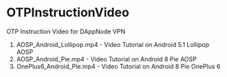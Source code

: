 # OTPInstructionVideo

OTP Instruction Video for DAppNode VPN

1. AOSP_Android_Lollipop.mp4 - Video Tutorial on Android 5.1 Lollipop AOSP
2. AOSP_Android_Pie.mp4 - Video Tutorial on Android 8 Pie AOSP
3. OnePlus6_Android_Pie.mp4 - Video Tutorial on Android 8 Pie OnePlus 6
